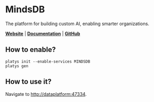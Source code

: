 # MindsDB

The platform for building custom AI, enabling smarter organizations. 

**[Website](http://mindsdb.com)** | **[Documentation](https://docs.mindsdb.com/what-is-mindsdb)** | **[GitHub](https://github.com/mindsdb/mindsdb)**

## How to enable?

```
platys init --enable-services MINDSDB
platys gen
```

## How to use it?

Navigate to <http://dataplatform:47334>.